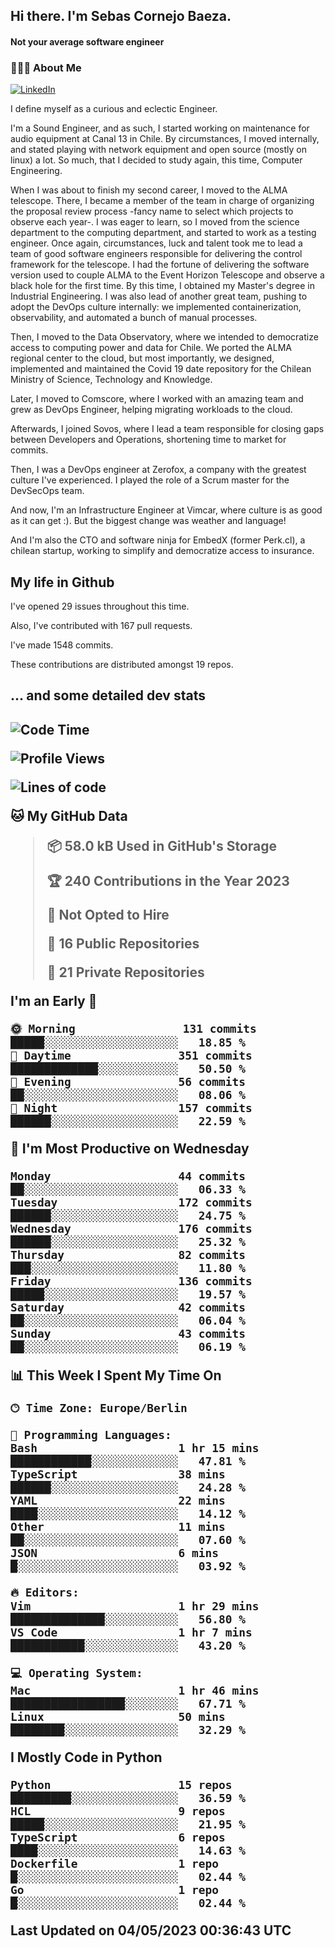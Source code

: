 <h2> Hi there.  I'm Sebas Cornejo Baeza.</h2>
<h4> Not your average software engineer</h4>
<h3> 👨🏻‍💻 About Me </h3>
<a href="http://linkedin.com/in/sebastian-cornejo-baeza/"><img alt="LinkedIn" src="https://img.shields.io/badge/Sebas%20Cornejo%20-informational?style=appveyor&logo=linkedin"></a>


I define myself as a curious and eclectic Engineer.

I'm a Sound Engineer, and as such, I started working on maintenance for audio equipment at Canal 13 in Chile.
By circumstances, I moved internally, and stated playing with network equipment and open source (mostly on linux) 
a lot. So much, that I decided to study again, this time, Computer Engineering.

When I was about to finish my second career, I moved to the ALMA telescope. There, I became a member of the team
in charge of organizing the proposal review process -fancy name to select which projects to observe each year-. 
I was eager to learn, so I moved from the science department to the computing department, and started to work as 
a testing engineer. Once again, circumstances, luck and talent took me to lead a team of good software engineers 
responsible for delivering the control framework for the telescope. I had the fortune of delivering the software
version used to couple ALMA to the Event Horizon Telescope and observe a black hole for the first time.
By this time, I obtained my Master's degree in Industrial Engineering.
I was also lead of another great team, pushing to adopt the DevOps culture internally: we implemented containerization, observability, and automated a bunch of manual processes.

Then, I moved to the Data Observatory, where we intended to democratize access to computing power
and data for Chile. We ported the ALMA regional center to the cloud, but most importantly, we designed, implemented
and maintained the Covid 19 date repository for the Chilean Ministry of Science, Technology and Knowledge.

Later, I moved to Comscore, where I worked with an amazing team and grew as DevOps Engineer, helping migrating workloads to the cloud.

Afterwards, I joined Sovos, where I lead a team responsible for closing gaps between Developers and Operations, shortening time to market for commits.

Then, I was a DevOps engineer at Zerofox, a company with the greatest culture I've experienced. I played the role of a Scrum master for the DevSecOps team.

And now, I'm an Infrastructure Engineer at Vimcar, where culture is as good as it can get :). But the biggest change was weather and language!
 
And I'm also the CTO and software ninja for EmbedX (former Perk.cl), a chilean startup, working to simplify and democratize access to insurance.

<h2> My life in Github </h2>

I've opened 29 issues throughout this time.

Also, I've contributed with 167 pull requests.

I've made 1548 commits.

These contributions are distributed amongst 19 repos.

<h2>... and some detailed dev stats<h2>

<!--START_SECTION:waka-->
![Code Time](http://img.shields.io/badge/Code%20Time-324%20hrs%204%20mins-blue)

![Profile Views](http://img.shields.io/badge/Profile%20Views-8-blue)

![Lines of code](https://img.shields.io/badge/From%20Hello%20World%20I%27ve%20Written-628.6%20thousand%20lines%20of%20code-blue)

**🐱 My GitHub Data** 

> 📦 58.0 kB Used in GitHub's Storage 
 > 
> 🏆 240 Contributions in the Year 2023
 > 
> 🚫 Not Opted to Hire
 > 
> 📜 16 Public Repositories 
 > 
> 🔑 21 Private Repositories 
 > 
**I'm an Early 🐤** 

```text
🌞 Morning                131 commits         █████░░░░░░░░░░░░░░░░░░░░   18.85 % 
🌆 Daytime                351 commits         █████████████░░░░░░░░░░░░   50.50 % 
🌃 Evening                56 commits          ██░░░░░░░░░░░░░░░░░░░░░░░   08.06 % 
🌙 Night                  157 commits         ██████░░░░░░░░░░░░░░░░░░░   22.59 % 
```
📅 **I'm Most Productive on Wednesday** 

```text
Monday                   44 commits          ██░░░░░░░░░░░░░░░░░░░░░░░   06.33 % 
Tuesday                  172 commits         ██████░░░░░░░░░░░░░░░░░░░   24.75 % 
Wednesday                176 commits         ██████░░░░░░░░░░░░░░░░░░░   25.32 % 
Thursday                 82 commits          ███░░░░░░░░░░░░░░░░░░░░░░   11.80 % 
Friday                   136 commits         █████░░░░░░░░░░░░░░░░░░░░   19.57 % 
Saturday                 42 commits          ██░░░░░░░░░░░░░░░░░░░░░░░   06.04 % 
Sunday                   43 commits          ██░░░░░░░░░░░░░░░░░░░░░░░   06.19 % 
```


📊 **This Week I Spent My Time On** 

```text
🕑︎ Time Zone: Europe/Berlin

💬 Programming Languages: 
Bash                     1 hr 15 mins        ████████████░░░░░░░░░░░░░   47.81 % 
TypeScript               38 mins             ██████░░░░░░░░░░░░░░░░░░░   24.28 % 
YAML                     22 mins             ████░░░░░░░░░░░░░░░░░░░░░   14.12 % 
Other                    11 mins             ██░░░░░░░░░░░░░░░░░░░░░░░   07.60 % 
JSON                     6 mins              █░░░░░░░░░░░░░░░░░░░░░░░░   03.92 % 

🔥 Editors: 
Vim                      1 hr 29 mins        ██████████████░░░░░░░░░░░   56.80 % 
VS Code                  1 hr 7 mins         ███████████░░░░░░░░░░░░░░   43.20 % 

💻 Operating System: 
Mac                      1 hr 46 mins        █████████████████░░░░░░░░   67.71 % 
Linux                    50 mins             ████████░░░░░░░░░░░░░░░░░   32.29 % 
```

**I Mostly Code in Python** 

```text
Python                   15 repos            █████████░░░░░░░░░░░░░░░░   36.59 % 
HCL                      9 repos             █████░░░░░░░░░░░░░░░░░░░░   21.95 % 
TypeScript               6 repos             ████░░░░░░░░░░░░░░░░░░░░░   14.63 % 
Dockerfile               1 repo              █░░░░░░░░░░░░░░░░░░░░░░░░   02.44 % 
Go                       1 repo              █░░░░░░░░░░░░░░░░░░░░░░░░   02.44 % 
```




 Last Updated on 04/05/2023 00:36:43 UTC
<!--END_SECTION:waka-->
